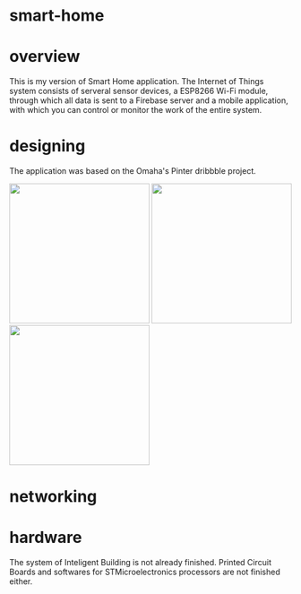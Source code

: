 # smart-home

# overview
This is my version of Smart Home application. The Internet of Things system consists of serveral sensor devices, a ESP8266 Wi-Fi module, through which all data is sent to a Firebase server and a mobile application, with which you can control or monitor the work of the entire system. 

# designing
The application was based on the Omaha's Pinter dribbble project.

<img src="https://user-images.githubusercontent.com/13642892/78139370-b147ad80-7428-11ea-989c-38518db38abb.png" width="250"> <img src="https://user-images.githubusercontent.com/13642892/78139364-af7dea00-7428-11ea-97d6-b339a2d57609.png" width="250"> <img src="https://user-images.githubusercontent.com/13642892/78139376-b278da80-7428-11ea-9dc1-ee39ba414ede.png" width="250">

# networking

# hardware
The system of Inteligent Building is not already finished. Printed Circuit Boards and softwares for STMicroelectronics processors are not finished either.



